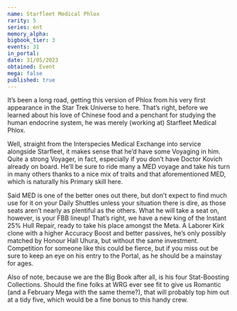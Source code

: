 ```yaml
---
name: Starfleet Medical Phlox
rarity: 5
series: ent
memory_alpha:
bigbook_tier: 3
events: 31
in_portal:
date: 31/05/2023
obtained: Event
mega: false
published: true
---
```


It’s been a long road, getting this version of Phlox from his very first appearance in the Star Trek Universe to here. That’s right, before we learned about his love of Chinese food and a penchant for studying the human endocrine system, he was merely (working at) Starfleet Medical Phlox.

Well, straight from the Interspecies Medical Exchange into service alongside Starfleet, it makes sense that he’d have some Voyaging in him. Quite a strong Voyager, in fact, especially if you don’t have Doctor Kovich already on board. He’ll be sure to ride many a MED voyage and take his turn in many others thanks to a nice mix of traits and that aforementioned MED, which is naturally his Primary skill here.

Said MED is one of the better ones out there, but don’t expect to find much use for it on your Daily Shuttles unless your situation there is dire, as those seats aren’t nearly as plentiful as the others. What he will take a seat on, however, is your FBB lineup! That’s right, we have a new king of the Instant 25% Hull Repair, ready to take his place amongst the Meta. A Laborer Kirk clone with a higher Accuracy Boost and better passives, he’s only possibly matched by Honour Hall Uhura, but without the same investment. Competition for someone like this could be fierce, but if you miss out be sure to keep an eye on his entry to the Portal, as he should be a mainstay for ages.

Also of note, because we are the Big Book after all, is his four Stat-Boosting Collections. Should the fine folks at WRG ever see fit to give us Romantic (and a February Mega with the same theme?), that will probably top him out at a tidy five, which would be a fine bonus to this handy crew.
